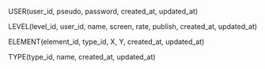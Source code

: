 USER(user_id, pseudo, password, created_at, updated_at)

LEVEL(level_id, user_id, name, screen, rate, publish, created_at, updated_at)

ELEMENT(element_id, type_id, X, Y, created_at, updated_at)

TYPE(type_id, name, created_at, updated_at)


